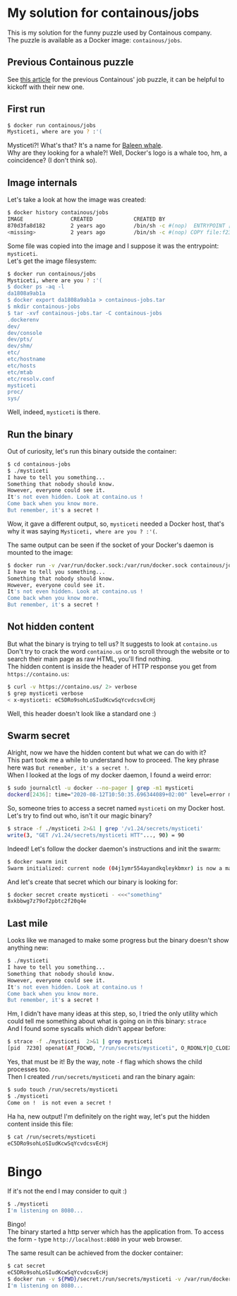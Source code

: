 # My solution for containous/jobs
This is my solution for the funny puzzle used by Containous company.  
The puzzle is available as a Docker image: `containous/jobs`.

## Previous Containous puzzle
See [this article](https://containo.us/blog/solving-containous-jobs-b4a5cae04f3/) for the previous Containous' job puzzle, it can be helpful to kickoff with their new one.

## First run
```bash
$ docker run containous/jobs
Mysticeti, where are you ? :'(
```
Mysticeti?! What's that? It's a name for [Baleen whale](https://en.wikipedia.org/wiki/Baleen_whale).      
Why are they looking for a whale?! Well, Docker's logo is a whale too, hm, a coincidence? (I don't think so).

## Image internals
Let's take a look at how the image was created:
```bash
$ docker history containous/jobs
IMAGE               CREATED             CREATED BY                                      SIZE                COMMENT
870d3fa8d182        2 years ago         /bin/sh -c #(nop)  ENTRYPOINT ["/mysticeti"]    0B                  
<missing>           2 years ago         /bin/sh -c #(nop) COPY file:f23f255c68e5e5ac…   4.67MB 
```
Some file was copied into the image and I suppose it was the entrypoint: `mysticeti`.   
Let's get the image filesystem:
```bash
$ docker run containous/jobs
Mysticeti, where are you ? :'(
$ docker ps -aq -l
da1808a9ab1a
$ docker export da1808a9ab1a > containous-jobs.tar
$ mkdir containous-jobs
$ tar -xvf containous-jobs.tar -C containous-jobs
.dockerenv
dev/
dev/console
dev/pts/
dev/shm/
etc/
etc/hostname
etc/hosts
etc/mtab
etc/resolv.conf
mysticeti
proc/
sys/
```
Well, indeed, `mysticeti` is there.

## Run the binary
Out of curiosity, let's run this binary outside the container:
```bash
$ cd containous-jobs
$ ./mysticeti
I have to tell you something...
Something that nobody should know.
However, everyone could see it.
It's not even hidden. Look at containo.us !
Come back when you know more.
But remember, it's a secret !
```
Wow, it gave a different output, so, `mysticeti` needed a Docker host, that's why it was saying `Mysticeti, where are you ? :'(`.

The same output can be seen if the socket of your Docker's daemon is mounted to the image:
```bash
$ docker run -v /var/run/docker.sock:/var/run/docker.sock containous/jobs
I have to tell you something...
Something that nobody should know.
However, everyone could see it.
It's not even hidden. Look at containo.us !
Come back when you know more.
But remember, it's a secret !
```

## Not hidden content
But what the binary is trying to tell us? It suggests to look at `containo.us`  
Don't try to crack the word `containo.us` or to scroll through the website or to search their main page as raw HTML, you'll find nothing.   
The hidden content is inside the header of HTTP response you get from `https://containo.us`:
```bash
$ curl -v https://containo.us/ 2> verbose
$ grep mysticeti verbose
< x-mysticeti: eC5DRo9sohLoSIudKcwSqYcvdcsvEcHj
```
Well, this header doesn't look like a standard one :)

## Swarm secret
Alright, now we have the hidden content but what we can do with it?    
This part took me a while to understand how to proceed. The key phrase here was `But remember, it's a secret !`.    
When I looked at the logs of my docker daemon, I found a weird error:
```bash
$ sudo journalctl -u docker --no-pager | grep -m1 mysticeti
dockerd[2436]: time="2020-08-12T10:50:35.696344089+02:00" level=error msg="Handler for GET /v1.24/secrets/mysticeti returned error: This node is not a swarm manager. Use \"docker swarm init\" or \"docker swarm join\" to connect this node to swarm and try again."
```

So, someone tries to access a secret named `mysticeti` on my Docker host.   
Let's try to find out who, isn't it our magic binary?
```bash
$ strace -f ./mysticeti 2>&1 | grep '/v1.24/secrets/mysticeti'
write(3, "GET /v1.24/secrets/mysticeti HTT"..., 90) = 90
```
Indeed! Let's follow the docker daemon's instructions and init the swarm:
```bash
$ docker swarm init
Swarm initialized: current node (04j1ymr554ayandkqleykbmxr) is now a manager.
```
And let's create that secret which our binary is looking for:
```bash
$ docker secret create mysticeti - <<<"something"
8xkbbwg7z79of2pbtc2f20q4e
```

## Last mile
Looks like we managed to make some progress but the binary doesn't show anything new:
```bash
$ ./mysticeti
I have to tell you something...
Something that nobody should know.
However, everyone could see it.
It's not even hidden. Look at containo.us !
Come back when you know more.
But remember, it's a secret !
```

Hm, I didn't have many ideas at this step, so, I tried the only utility which could tell me something about what is going on in this binary: `strace`   
And I found some syscalls which didn't appear before:
```bash
$ strace -f ./mysticeti  2>&1 | grep mysticeti
[pid  7230] openat(AT_FDCWD, "/run/secrets/mysticeti", O_RDONLY|O_CLOEXEC <unfinished ...>
```
Yes, that must be it! By the way, note `-f` flag which shows the child processes too.   
Then I created `/run/secrets/mysticeti` and ran the binary again:
```bash
$ sudo touch /run/secrets/mysticeti
$ ./mysticeti
Come on !  is not even a secret !
```
Ha ha, new output! I'm definitely on the right way, let's put the hidden content inside this file:
```bash
$ cat /run/secrets/mysticeti
eC5DRo9sohLoSIudKcwSqYcvdcsvEcHj
```

# Bingo
If it's not the end I may consider to quit :)
```bash
$ ./mysticeti
I'm listening on 8080...
```
Bingo!  
The binary started a http server which has the application from. To access the form - type `http://localhost:8080` in your web browser.    
    
The same result can be achieved from the docker container:
```bash
$ cat secret
eC5DRo9sohLoSIudKcwSqYcvdcsvEcHj
$ docker run -v ${PWD}/secret:/run/secrets/mysticeti -v /var/run/docker.sock:/var/run/docker.sock containous/jobs
I'm listening on 8080...
```
